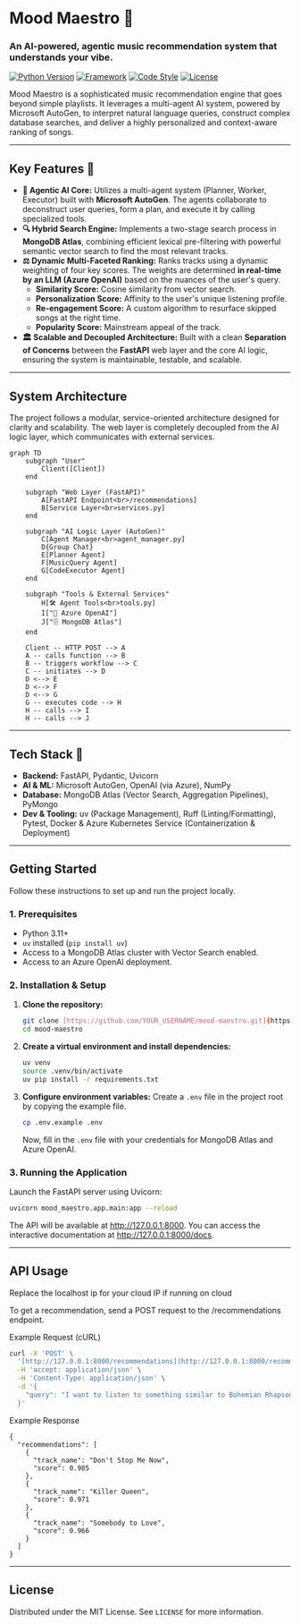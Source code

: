 # Mood Maestro 🎼

### An AI-powered, agentic music recommendation system that understands your vibe.

[![Python Version](https://img.shields.io/badge/Python-3.11+-blue.svg)](https://www.python.org/)
[![Framework](https://img.shields.io/badge/Framework-FastAPI-green.svg)](https://fastapi.tiangolo.com/)
[![Code Style](https://img.shields.io/badge/Code%20Style-Ruff-black.svg)](https://github.com/astral-sh/ruff)
[![License](https://img.shields.io/badge/License-MIT-yellow.svg)](LICENSE)

Mood Maestro is a sophisticated music recommendation engine that goes beyond simple playlists. It leverages a multi-agent AI system, powered by Microsoft AutoGen, to interpret natural language queries, construct complex database searches, and deliver a highly personalized and context-aware ranking of songs.

---
## Key Features 🚀

* **🧠 Agentic AI Core:** Utilizes a multi-agent system (Planner, Worker, Executor) built with **Microsoft AutoGen**. The agents collaborate to deconstruct user queries, form a plan, and execute it by calling specialized tools.
* **🔍 Hybrid Search Engine:** Implements a two-stage search process in **MongoDB Atlas**, combining efficient lexical pre-filtering with powerful semantic vector search to find the most relevant tracks.
* **⚖️ Dynamic Multi-Faceted Ranking:** Ranks tracks using a dynamic weighting of four key scores. The weights are determined **in real-time by an LLM (Azure OpenAI)** based on the nuances of the user's query.
    * **Similarity Score:** Cosine similarity from vector search.
    * **Personalization Score:** Affinity to the user's unique listening profile.
    * **Re-engagement Score:** A custom algorithm to resurface skipped songs at the right time.
    * **Popularity Score:** Mainstream appeal of the track.
* **🏛️ Scalable and Decoupled Architecture:** Built with a clean **Separation of Concerns** between the **FastAPI** web layer and the core AI logic, ensuring the system is maintainable, testable, and scalable.

---
## System Architecture

The project follows a modular, service-oriented architecture designed for clarity and scalability. The web layer is completely decoupled from the AI logic layer, which communicates with external services.
```mermaid
graph TD
    subgraph "User"
        Client([Client])
    end

    subgraph "Web Layer (FastAPI)"
        A[FastAPI Endpoint<br>/recommendations]
        B[Service Layer<br>services.py]
    end

    subgraph "AI Logic Layer (AutoGen)"
        C[Agent Manager<br>agent_manager.py]
        D{Group Chat}
        E[Planner Agent]
        F[MusicQuery Agent]
        G[CodeExecutor Agent]
    end
    
    subgraph "Tools & External Services"
        H[🛠️ Agent Tools<br>tools.py]
        I["🤖 Azure OpenAI"]
        J["🗄️ MongoDB Atlas"]
    end

    Client -- HTTP POST --> A
    A -- calls function --> B
    B -- triggers workflow --> C
    C -- initiates --> D
    D <--> E
    D <--> F
    D <--> G
    G -- executes code --> H
    H -- calls --> I
    H -- calls --> J
```

---
## Tech Stack 🔧
* **Backend:** FastAPI, Pydantic, Uvicorn
* **AI & ML:** Microsoft AutoGen, OpenAI (via Azure), NumPy
* **Database:** MongoDB Atlas (Vector Search, Aggregation Pipelines), PyMongo
* **Dev & Tooling:** uv (Package Management), Ruff (Linting/Formatting), Pytest, Docker & Azure Kubernetes Service (Containerization & Deployment)

---
## Getting Started
Follow these instructions to set up and run the project locally.

### 1. Prerequisites
* Python 3.11+
* `uv` installed (`pip install uv`)
* Access to a MongoDB Atlas cluster with Vector Search enabled.
* Access to an Azure OpenAI deployment.

### 2. Installation & Setup
1.  **Clone the repository:**
    ```bash
    git clone [https://github.com/YOUR_USERNAME/mood-maestro.git](https://github.com/YOUR_USERNAME/mood-maestro.git)
    cd mood-maestro
    ```
2.  **Create a virtual environment and install dependencies:**
    ```bash
    uv venv
    source .venv/bin/activate
    uv pip install -r requirements.txt
    ```
3.  **Configure environment variables:**
    Create a `.env` file in the project root by copying the example file.
    ```bash
    cp .env.example .env
    ```
    Now, fill in the `.env` file with your credentials for MongoDB Atlas and Azure OpenAI.

### 3. Running the Application
Launch the FastAPI server using Uvicorn:
```bash
uvicorn mood_maestro.app.main:app --reload
```

The API will be available at http://127.0.0.1:8000. You can access the interactive documentation at http://127.0.0.1:8000/docs.

---
## API Usage
Replace the localhost ip for your cloud IP if running on cloud

To get a recommendation, send a POST request to the /recommendations endpoint.

Example Request (cURL)
```bash
curl -X 'POST' \
  '[http://127.0.0.1:8000/recommendations](http://127.0.0.1:8000/recommendations)' \
  -H 'accept: application/json' \
  -H 'Content-Type: application/json' \
  -d '{
    "query": "I want to listen to something similar to Bohemian Rhapsody but more upbeat."
  }'
```
Example Response
```
{
  "recommendations": [
    {
      "track_name": "Don't Stop Me Now",
      "score": 0.985
    },
    {
      "track_name": "Killer Queen",
      "score": 0.971
    },
    {
      "track_name": "Somebody to Love",
      "score": 0.966
    }
  ]
}
```
---
## License
Distributed under the MIT License. See `LICENSE` for more information.
